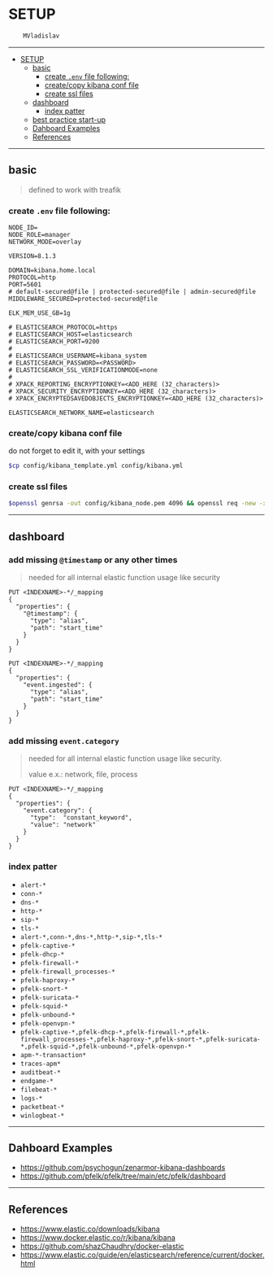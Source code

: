 # SETUP

```sh
    MVladislav
```

---

- [SETUP](#setup)
  - [basic](#basic)
    - [create `.env` file following:](#create-env-file-following)
    - [create/copy kibana conf file](#createcopy-kibana-conf-file)
    - [create ssl files](#create-ssl-files)
  - [dashboard](#dashboard)
    - [index patter](#index-patter)
  - [best practice start-up](#best-practice-start-up)
  - [Dahboard Examples](#dahboard-examples)
  - [References](#references)

---

## basic

> defined to work with treafik

### create `.env` file following:

```env
NODE_ID=
NODE_ROLE=manager
NETWORK_MODE=overlay

VERSION=8.1.3

DOMAIN=kibana.home.local
PROTOCOL=http
PORT=5601
# default-secured@file | protected-secured@file | admin-secured@file
MIDDLEWARE_SECURED=protected-secured@file

ELK_MEM_USE_GB=1g

# ELASTICSEARCH_PROTOCOL=https
# ELASTICSEARCH_HOST=elasticsearch
# ELASTICSEARCH_PORT=9200
#
# ELASTICSEARCH_USERNAME=kibana_system
# ELASTICSEARCH_PASSWORD=<PASSWORD>
# ELASTICSEARCH_SSL_VERIFICATIONMODE=none
#
# XPACK_REPORTING_ENCRYPTIONKEY=<ADD_HERE (32_characters)>
# XPACK_SECURITY_ENCRYPTIONKEY=<ADD_HERE (32_characters)>
# XPACK_ENCRYPTEDSAVEDOBJECTS_ENCRYPTIONKEY=<ADD_HERE (32_characters)>

ELASTICSEARCH_NETWORK_NAME=elasticsearch
```

### create/copy kibana conf file

do not forget to edit it, with your settings

```sh
$cp config/kibana_template.yml config/kibana.yml
```

### create ssl files

```sh
$openssl genrsa -out config/kibana_node.pem 4096 && openssl req -new -x509 -sha256 -key config/ssl/kibana_node_key.pem -out config/ssl/kibana_node.pem -days 365 -subj '/CN=kibana'
```

---

## dashboard

### add missing `@timestamp` or any other times

> needed for all internal elastic function usage like security

```http
PUT <INDEXNAME>-*/_mapping
{
  "properties": {
    "@timestamp": {
      "type": "alias",
      "path": "start_time"
    }
  }
}
```

```http
PUT <INDEXNAME>-*/_mapping
{
  "properties": {
    "event.ingested": {
      "type": "alias",
      "path": "start_time"
    }
  }
}
```

### add missing `event.category`

> needed for all internal elastic function usage like security.
>
> value e.x.: network, file, process

```http
PUT <INDEXNAME>-*/_mapping
{
  "properties": {
    "event.category": {
      "type":  "constant_keyword",
      "value": "network"
    }
  }
}
```

### index patter

- `alert-*`
- `conn-*`
- `dns-*`
- `http-*`
- `sip-*`
- `tls-*`
- `alert-*,conn-*,dns-*,http-*,sip-*,tls-*`
- `pfelk-captive-*`
- `pfelk-dhcp-*`
- `pfelk-firewall-*`
- `pfelk-firewall_processes-*`
- `pfelk-haproxy-*`
- `pfelk-snort-*`
- `pfelk-suricata-*`
- `pfelk-squid-*`
- `pfelk-unbound-*`
- `pfelk-openvpn-*`
- `pfelk-captive-*,pfelk-dhcp-*,pfelk-firewall-*,pfelk-firewall_processes-*,pfelk-haproxy-*,pfelk-snort-*,pfelk-suricata-*,pfelk-squid-*,pfelk-unbound-*,pfelk-openvpn-*`
- `apm-*-transaction*`
- `traces-apm*`
- `auditbeat-*`
- `endgame-*`
- `filebeat-*`
- `logs-*`
- `packetbeat-*`
- `winlogbeat-*`

---

## Dahboard Examples

- <https://github.com/psychogun/zenarmor-kibana-dashboards>
- <https://github.com/pfelk/pfelk/tree/main/etc/pfelk/dashboard>

---

## References

- <https://www.elastic.co/downloads/kibana>
- <https://www.docker.elastic.co/r/kibana/kibana>
- <https://github.com/shazChaudhry/docker-elastic>
- <https://www.elastic.co/guide/en/elasticsearch/reference/current/docker.html>
